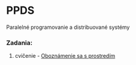 # PPDS
Paralelné programovanie a distribuované systémy

### Zadania:
1. cvičenie - [Oboznámenie sa s prostredím](https://uim.fei.stuba.sk/i-ppds/1-cvicenie-oboznamenie-sa-s-prostredim-%f0%9f%90%8d/)
